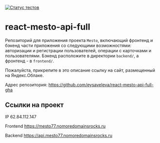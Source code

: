 [![Статус тестов](../../actions/workflows/tests.yml/badge.svg)](../../actions/workflows/tests.yml)

# react-mesto-api-full
Репозиторий для приложения проекта `Mesto`, включающий фронтенд и бэкенд части приложения со следующими возможностями: авторизации и регистрации пользователей, операции с карточками и пользователями. Бэкенд расположите в директории `backend/`, а фронтенд - в `frontend/`. 
  
Пожалуйста, прикрепите в это описание ссылку на сайт, размещенный на Яндекс.Облаке.  

Адрес репозитория: https://github.com/eysaveleva/react-mesto-api-full-gha 
## Ссылки на проект

IP 62.84.112.147

Frontend https://mesto77.nomoredomainsrocks.ru

Backend https://api.mesto77.nomoredomainsrocks.ru

